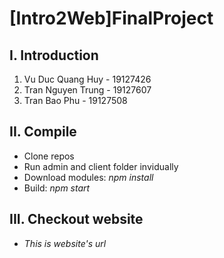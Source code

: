 # [Intro2Web]FinalProject


## I. Introduction

1. Vu Duc Quang Huy - 19127426
2. Tran Nguyen Trung - 19127607
3. Tran Bao Phu - 19127508


## II. Compile

- Clone repos
- Run admin and client folder invidually
- Download modules: _npm install_
- Build: _npm start_


## III. Checkout website

- _This is website's url_
